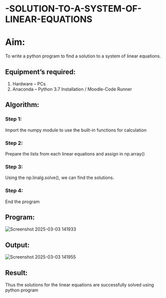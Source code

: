 # -SOLUTION-TO-A-SYSTEM-OF-LINEAR-EQUATIONS
# Aim:
To write a python program to find a solution to a system of linear equations.
## Equipment’s required:
1. 	Hardware – PCs
2. 	Anaconda – Python 3.7 Installation / Moodle-Code Runner
## Algorithm:
### Step 1: 
Import the numpy module to use the built-in functions for calculation
### Step 2: 
Prepare the lists from each linear equations and assign in np.array()
### Step 3: 
Using the np.linalg.solve(), we can find the solutions.
### Step 4: 
End the program


## Program:
![Screenshot 2025-03-03 141933](https://github.com/user-attachments/assets/0ef8e665-efdd-4695-acb9-29b33698c605)
## Output:
![Screenshot 2025-03-03 141955](https://github.com/user-attachments/assets/368c9157-b40e-4e66-a120-2513b5d72e12)

## Result: 
Thus the solutions for the linear equations are successfully solved using python program

